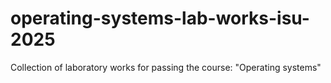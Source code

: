 # operating-systems-lab-works-isu-2025
Collection of laboratory works for passing the course: "Operating systems"
